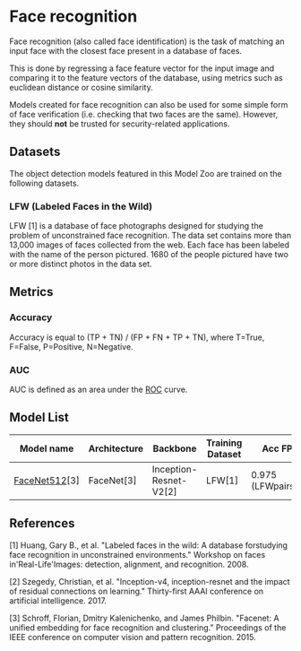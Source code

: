 # Face recognition

Face recognition (also called face identification) is the task of matching an input face with the closest face present in a database of faces.

This is done by regressing a face feature vector for the input image and comparing it to the feature vectors of the database, using metrics such as euclidean distance or cosine similarity.

Models created for face recognition can also be used for some simple form of face verification (i.e. checking that two faces are the same). However, they should **not** be trusted for security-related applications.

## Datasets

The object detection models featured in this Model Zoo are trained on the following datasets.

### LFW (Labeled Faces in the Wild)

LFW [1] is a database of face photographs designed for studying the problem of unconstrained face recognition. The data set contains more than 13,000 images of faces collected from the web. Each face has been labeled with the name of the person pictured. 1680 of the people pictured have two or more distinct photos in the data set.

## Metrics

### Accuracy

Accuracy is equal to (TP + TN) / (FP + FN + TP + TN), where T=True, F=False, P=Positive, N=Negative.

### AUC

AUC is defined as an area under the [ROC](https://en.wikipedia.org/wiki/Receiver_operating_characteristic) curve.

## Model List

Model name         | Architecture | Backbone              | Training Dataset | Acc FP32 | Acc INT8 | Input size | OPS    | MParams    | FP32 Size    | INT8 Size |  Compatibility
---                | ---          |     ---               | ---              | ---      | ---      | ---        |  ---    | ---        |  ---         |    ---    | ---
[FaceNet512](./facenet512/README.md)[3] | FaceNet[3]      | Inception-Resnet-V2[2]  | LFW[1]       | 0.975 (LFWpairsTest)   | 0.972 (LFWpairsTest)  | 160x160   |  2.84G   | 23M   |  91M      |  24M    | i.MX 8M Plus, i.MX 93

## References

[1] Huang, Gary B., et al. "Labeled faces in the wild: A database forstudying face recognition in unconstrained environments." Workshop on faces in'Real-Life'Images: detection, alignment, and recognition. 2008.

[2] Szegedy, Christian, et al. "Inception-v4, inception-resnet and the impact of residual connections on learning." Thirty-first AAAI conference on artificial intelligence. 2017.

[3] Schroff, Florian, Dmitry Kalenichenko, and James Philbin. "Facenet: A unified embedding for face recognition and clustering." Proceedings of the IEEE conference on computer vision and pattern recognition. 2015.